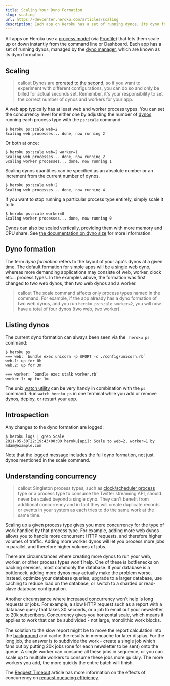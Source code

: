 ```yaml
---
title: Scaling Your Dyno Formation
slug: scaling
url: https://devcenter.heroku.com/articles/scaling
description: Each app on Heroku has a set of running dynos, its dyno formation, which can be scaled up or down instantly from the command line or dashboard.
---
```


All apps on Heroku use a [process model](process-model) (via [Procfile](procfile)) that lets them scale up or down instantly from the command line or Dashboard.  Each app has a set of running dynos, managed by the [dyno manager](dynos#the-dyno-manager), which are known as its dyno formation.

## Scaling

> callout
> Dynos are [prorated to the second](usage-and-billing), so if you want to experiment with different configurations, you can do so and only be billed for actual seconds set. Remember, it's your responsibility to set the correct number of dynos and workers for your app.


A web app typically has at least web and worker process types.  You can set the concurrency level for either one by adjusting the number of [dynos](dynos) running each process type with the `ps:scale` command:

```term
$ heroku ps:scale web=2
Scaling web processes... done, now running 2
```

Or both at once:

```term
$ heroku ps:scale web=2 worker=1
Scaling web processes... done, now running 2
Scaling worker processes... done, now running 1
```

Scaling dynos quantities can be specified as an absolute number or an increment from the current number of dynos.

```term
$ heroku ps:scale web+2
Scaling web processes... done, now running 4
```

If you want to stop running a particular process type entirely, simply scale it to&nbsp;`0`:

```term
$ heroku ps:scale worker=0
Scaling worker processes... done, now running 0
```

Dynos can also be scaled vertically, providing them with more memory and CPU share. See [the documentation on dyno size](https://devcenter.heroku.com/articles/dyno-size) for more information.

## Dyno formation

The term *dyno formation* refers to the layout of your app's dynos at a given time.  The default formation for simple apps will be a single web dyno, whereas more demanding applications may consiste of web, worker, clock etc... process types.  In the examples above, the formation was first changed to two web dynos, then two web dynos and a worker.

> callout
> The scale command affects only process types named in the command.  For example, if the app already has a dyno formation of two web dynos, and you run `heroku ps:scale worker=2`, you will now have a total of four dynos (two web, two worker).

## Listing dynos

The current dyno formation can always been seen via the ` heroku ps` command:

```term
$ heroku ps
=== web: `bundle exec unicorn -p $PORT -c ./config/unicorn.rb`
web.1: up for 8h
web.2: up for 3m

=== worker: `bundle exec stalk worker.rb`
worker.1: up for 1m
```

The unix [watch utility](http://www.thegeekstuff.com/2010/05/watch-command-examples/) can be very handy in combination with the `ps` command.  Run `watch heroku ps` in one terminal while you add or remove dynos, deploy, or restart your app.

## Introspection

Any changes to the dyno formation are logged:

```term
$ heroku logs | grep Scale
2011-05-30T22:19:43+00:00 heroku[api]: Scale to web=2, worker=1 by adam@example.com
```

Note that the logged message includes the full dyno formation, not just dynos mentioned in the scale command.

## Understanding concurrency

> callout 
> Singleton process types, such as [clock/scheduler process](scheduled-jobs-custom-clock-processes) type or a process type to consume the Twitter streaming API, should never be scaled beyond a single dyno.  They can't benefit from additional concurrency and in fact they will create duplicate records or events in your system as each tries to do the same work at the same time.

Scaling up a given process type gives you more concurrency for the type of work handled by that process type.  For example, adding more web dynos allows you to handle more concurrent HTTP requests, and therefore higher volumes of traffic.  Adding more worker dynos will let you process more jobs in parallel, and therefore higher volumes of jobs.

There are circumstances where creating more dynos to run your web, worker, or other process types won't help.  One of these is bottlenecks on backing services, most commonly the database.  If your database is a bottleneck, adding more dynos may actually make the problem worse.  Instead, optimize your database queries, upgrade to a larger database, use caching to reduce load on the database, or switch to a sharded or read-slave database configuration.

Another circumstance where increased concurrency won't help is long requests or jobs.  For example, a slow HTTP request such as a report with a database query that takes 30 seconds, or a job to email out your newsletter to 20k subscribers.  Concurrency gives you horizontal scale, which means it applies to work that can be subdivided - not large, monolithic work blocks.

The solution to the slow report might be to move the report calculation into the [background](background-jobs-queueing) and cache the results in memcache for later display.  For the long job, the answer is to subdivide the work - create a single job which fans out by putting 20k jobs (one for each newsletter to be sent) onto the queue.  A single worker can consume all these jobs in sequence, or you can scale up to multiple workers to consume these jobs more quickly.  The more workers you add, the more quickly the entire batch will finish.

The [Request Timeout](request-timeout) article has more information on the effects of concurrency on [request queueing efficiency](request-timeout#request-queueing-efficiency). 